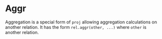 # Aggr

Aggregation is a special form of `proj` allowing aggregation calculations on another relation.  It has the form `rel.aggr(other, ...)` where `other` is another relation.